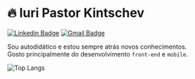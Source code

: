 # 🔥 Iuri Pastor Kintschev

[![Linkedin Badge](https://img.shields.io/badge/-Iuri%20Kintschev-4682b4?style=flat-square&logo=Linkedin&logoColor=white&link=https://www.linkedin.com/in/iuri-kintschev/)](https://www.linkedin.com/in/iuri-kintschev/) 
[![Gmail Badge](https://img.shields.io/badge/-jtc.iuri07@gmail.com-f75175?style=flat-square&logo=Gmail&logoColor=white&link=mailto:jtc.iuri07@gmail.com)](mailto:jtc.iuri07@gmail.com)

Sou autodidático e estou sempre atrás novos conhecimentos.<br> Gosto principalmente do desenvolvimento `front-end`  e `mobile`.

![Top Langs](https://github-readme-stats.vercel.app/api/top-langs/?username=IuriKintschev&layout=compact&hide=java,vue)
